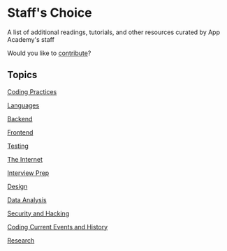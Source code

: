 # Staff's Choice

A list of additional readings, tutorials, and other resources curated by App Academy's staff

Would you like to [contribute](./CONTRIBUTING.md)?

## Topics

[Coding Practices](./sections/coding-practices.md)

[Languages](./sections/languages.md)

[Backend](./sections/backend.md)

[Frontend](./sections/frontend.md)

[Testing](./sections/testing.md)

[The Internet](./sections/the-internet.md)

[Interview Prep](./sections/interview-prep.md)

[Design](./sections/design.md)

[Data Analysis](./sections/data-analysis.md)

[Security and Hacking](./sections/security-and-hacking.md)

[Coding Current Events and History](./sections/coding-history.md)

[Research](./sections/research.md)


